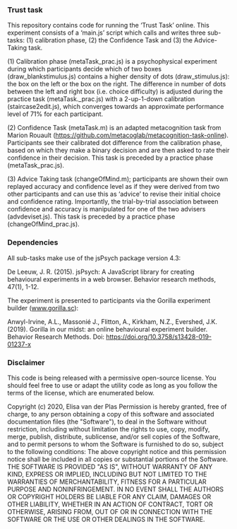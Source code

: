 ### Trust task ###

This repository contains code for running the ‘Trust Task’ online. This experiment consists of a ‘main.js’ script which calls and writes three sub-tasks: (1) calibration phase, (2) the Confidence Task and (3) the Advice-Taking task. 

(1) Calibration phase (metaTask_prac.js) is a psychophysical experiment during which participants decide which of two boxes (draw_blankstimulus.js) contains a higher density of dots (draw_stimulus.js): the box on the left or the box on the right. The difference in number of dots between the left and right box (i.e. choice difficulty) is adjusted during the practice task (metaTask._prac.js) with a 2-up-1-down calibration (staircase2edit.js), which converges towards an approximate performance level of 71% for each participant. 

(2) Confidence Task (metaTask.m) is an adapted metacognition task from Marion Rouault (https://github.com/metacoglab/metacognition-task-online). Participants see their calibrated dot difference from the calibration phase, based on which they make a binary decision and are then asked to rate their confidence in their decision. This task is preceded by a practice phase (metaTask_prac.js). 

(3) Advice Taking task (changeOfMind.m); participants are shown their own replayed accuracy and confidence level as if they were derived from two other participants and can use this as ‘advice’ to revise their initial choice and confidence rating. Importantly, the trial-by-trial association between confidence and accuracy is manipulated for one of the two advisers (advdeviset.js). This task is preceded by a practice phase (changeOfMind_prac.js). 

### Dependencies ###

All sub-tasks make use of the jsPsych package version 4.3: 

De Leeuw, J. R. (2015). jsPsych: A JavaScript library for creating behavioural experiments in a web browser. Behavior research methods, 47(1), 1-12.

The experiment is presented to participants via the Gorilla experiment builder (www.gorilla.sc): 

Anwyl-Irvine, A.L., Massonié J., Flitton, A., Kirkham, N.Z., Evershed, J.K. (2019).
Gorilla in our midst: an online behavioural experiment builder.
Behavior Research Methods.
Doi: https://doi.org/10.3758/s13428-019-01237-x

### Disclaimer ###

This code is being released with a permissive open-source license. You should feel free to use or adapt the utility code as long as you follow the terms of the license, which are enumerated below. 

Copyright (c) 2020, Elisa van der Plas
Permission is hereby granted, free of charge, to any person obtaining a copy of this software and associated documentation files (the "Software"), to deal in the Software without restriction, including without limitation the rights to use, copy, modify, merge, publish, distribute, sublicense, and/or sell copies of the Software, and to permit persons to whom the Software is furnished to do so, subject to the following conditions:
The above copyright notice and this permission notice shall be included in all copies or substantial portions of the Software.
THE SOFTWARE IS PROVIDED "AS IS", WITHOUT WARRANTY OF ANY KIND, EXPRESS OR IMPLIED, INCLUDING BUT NOT LIMITED TO THE WARRANTIES OF MERCHANTABILITY, FITNESS FOR A PARTICULAR PURPOSE AND NONINFRINGEMENT. IN NO EVENT SHALL THE AUTHORS OR COPYRIGHT HOLDERS BE LIABLE FOR ANY CLAIM, DAMAGES OR OTHER LIABILITY, WHETHER IN AN ACTION OF CONTRACT, TORT OR OTHERWISE, ARISING FROM, OUT OF OR IN CONNECTION WITH THE SOFTWARE OR THE USE OR OTHER DEALINGS IN THE SOFTWARE.
